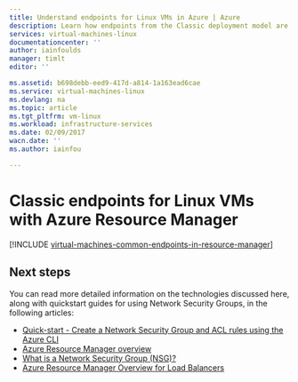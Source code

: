 ```yaml
---
title: Understand endpoints for Linux VMs in Azure | Azure
description: Learn how endpoints from the Classic deployment model are now implemented in Resource Manager using Network Security Groups and ACL rules
services: virtual-machines-linux
documentationcenter: ''
author: iainfoulds
manager: timlt
editor: ''

ms.assetid: b698debb-eed9-417d-a814-1a163ead6cae
ms.service: virtual-machines-linux
ms.devlang: na
ms.topic: article
ms.tgt_pltfrm: vm-linux
ms.workload: infrastructure-services
ms.date: 02/09/2017
wacn.date: ''
ms.author: iainfou

---
```

# Classic endpoints for Linux VMs with Azure Resource Manager
[!INCLUDE [virtual-machines-common-endpoints-in-resource-manager](../../includes/virtual-machines-common-endpoints-in-resource-manager.md)]

## Next steps
You can read more detailed information on the technologies discussed here, along with quickstart guides for using Network Security Groups, in the following articles:

* [Quick-start - Create a Network Security Group and ACL rules using the Azure CLI](virtual-machines-linux-nsg-quickstart.md?toc=%2fazure%2fvirtual-machines%2flinux%2ftoc.json)  
* [Azure Resource Manager overview](../azure-resource-manager/resource-group-overview.md)  
* [What is a Network Security Group (NSG)?](../virtual-network/virtual-networks-nsg.md)  
* [Azure Resource Manager Overview for Load Balancers](../load-balancer/load-balancer-arm.md)